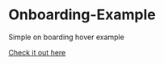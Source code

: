 # Onboarding-Example
Simple on boarding hover example

[Check it out here](https://coreygriffin.github.io/Onboarding-Example/index.html)
